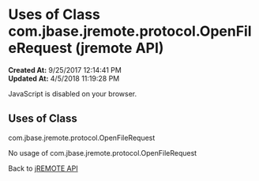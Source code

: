 # Uses of Class com.jbase.jremote.protocol.OpenFileRequest (jremote API)

**Created At:** 9/25/2017 12:14:41 PM  
**Updated At:** 4/5/2018 11:19:28 PM  

<!--<br>    try {<br>        if (location.href.indexOf('is-external=true') == -1) {<br>            parent.document.title="Uses of Class com.jbase.jremote.protocol.OpenFileRequest (jremote   API)";<br>        }<br>    }<br>    catch(err) {<br>    }<br>//-->
JavaScript is disabled on your browser.



<!--<br>  allClassesLink = document.getElementById("allclasses\_navbar\_top");<br>  if(window==top) {<br>    allClassesLink.style.display = "block";<br>  }<br>  else {<br>    allClassesLink.style.display = "none";<br>  }<br>  //-->

## Uses of Class
com.jbase.jremote.protocol.OpenFileRequest

No usage of com.jbase.jremote.protocol.OpenFileRequest

Back to [jREMOTE API](com_jbase_jremote_package-summary)
